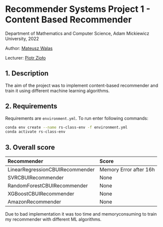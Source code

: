 # Recommender Systems Project 1 - Content Based Recommender

Department of Mathematics and Computer Science, Adam Mickiewicz University, 2022

Author: [Mateusz Walas](https://github.com/Matraf)

Lecturer: [Piotr Zioło](https://github.com/PiotrZiolo)

## 1. Description

The aim of the project was to implement content-based recommender and train it using different machine learning algorithms.

## 2. Requirements

Requirements are ```environment.yml```. To run enter following commands:
```bash
conda env create --name rs-class-env -f environment.yml
conda activate rs-class-env
```

## 3. Overall score 

| Recommender                     | Score                  |
|:--------------------------------|:-----------------------| 
| LinearRegressionCBUIRecommender | Memory Error after 16h | 
| SVRCBUIRecommender              | None                   |
| RandomForestCBUIRecommender     | None                   |
| XGBoostCBUIRecommender          | None                   |
| AmazonRecommender               | None                   |

Due to bad implementation it was too time and memoryconsuming to train my recommender with different ML algorithms. 